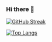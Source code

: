 ### Hi there 👋

[![GitHub Streak](http://github-readme-streak-stats.herokuapp.com?user=PolyanskayaP&theme=dark&background=000000)](https://git.io/streak-stats)

[![Top Langs](https://github-readme-stats.vercel.app/api/top-langs/?username=PolyanskayaP&layout=compact&theme=vision-friendly-dark)](https://github.com/anuraghazra/github-readme-stats)
<!--
**PolyanskayaP/PolyanskayaP** is a ✨ _special_ ✨ repository because its `README.md` (this file) appears on your GitHub profile.

Here are some ideas to get you started:

- 🔭 I’m currently working on ...
- 🌱 I’m currently learning ...
- 👯 I’m looking to collaborate on ...
- 🤔 I’m looking for help with ...
- 💬 Ask me about ...
- 📫 How to reach me: ...
- 😄 Pronouns: ...
- ⚡ Fun fact: ...
-->
